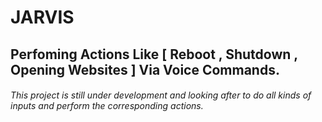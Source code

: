 # JARVIS

## Perfoming Actions Like [ Reboot , Shutdown , Opening Websites ] Via Voice Commands.
###### This project is still under development and looking after to do all kinds of inputs and perform the corresponding actions.
